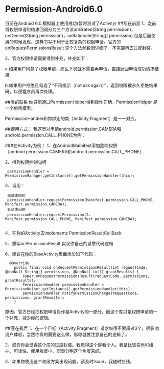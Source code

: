 # Permission-Android6.0

目前在Android 6.0 模拟器上使用成功(暂时测试了Activity)
##写在前面
1、之前将权限申请的结果回调分为三个方法onGrated(String permission)，onDenied(String permission)，onRationale(String[] permission).但是后面使用的时候发现，这样书写不利于比较复杂的权限申请。官方的onRequestPermissionsResult 这个方法参数很详细了，不需要再去过度封装。<p/>
2、官方权限申请需要得到补充，补充如下：<p/>
<p/>
a.如果用户同意了权限申请，那么下次就不需要再申请，直接返回申请成功请求结果. <p/>
b.如果用户拒绝且勾选了“不再提示（not ask again）”，返回权限被永久拒绝结果码，以便程序员再次处理。<p/>

##类的联系
你只能通过PermissionHelper得到操作句柄，PermissionHelper 是一个单例模型。<p/>
PermissionHandler和你绑定的类（Acticity,Fragment）是一一对应。

##使用方式：
我这里以申请android.permission.CAMERA和android.permission.CALL_PHONE为例：

###在Activity为例：
1、在AndroidMainifest添加危险权限（android.permission.CAMERA和android.permission.CALL_PHONE）<p/>
2、得到权限控制句柄<p/>
```
 permissionHandler = PermissionManager.getInstance().getPermissionHandler(this);
```
3、调用：
```
 无请求码的
 permissionHandler.requestPermission(Manifest.permission.CALL_PHONE, Manifest.permission.CAMERA);
 有请求码的
 permissionHandler.requestPermission(2，Manifest.permission.CALL_PHONE, Manifest.permission.CAMERA);
 
```
4、在你的Activity去implements PermissionResultCallBack.<p/>
5、重写onPermissionResult 实现你自己的请求代码逻辑<p/>
6、建议在你的BaseActivity里面添加如下代码：<p/>
```
  @Override
    public final void onRequestPermissionsResult(int requestCode, @NonNull String[] permissions, @NonNull int[] grantResults) {
        super.onRequestPermissionsResult(requestCode, permissions, grantResults);
        PermissionHandler permissionHandler = PermissionHelper.getInstance().getPermissionHandler(this);
        permissionHandler.notifyPermissionChange(requestCode, permissions, grantResults);
    }
```
原因，官方已经把权限申请当作是Activity的一部分，而这个库只是权限申请的一个补充，减少你的逻辑。<p/>



##写在最后
1、在一个目标（Activity,Fragment）请求权限不要超过3个，很影响用户体验，当然你真的需要这么做，那你就要注意自己的逻辑了。<p/>
2、或许你会觉得这个库的过度封装。我觉得这个得看个人。我是比较崇尚可维护，可读性，使用难度小，职责分明这个角度来的。<p/>
3、如果你使用这个权限方案出现问题，请及时Issue，我随时在线。<p/>

